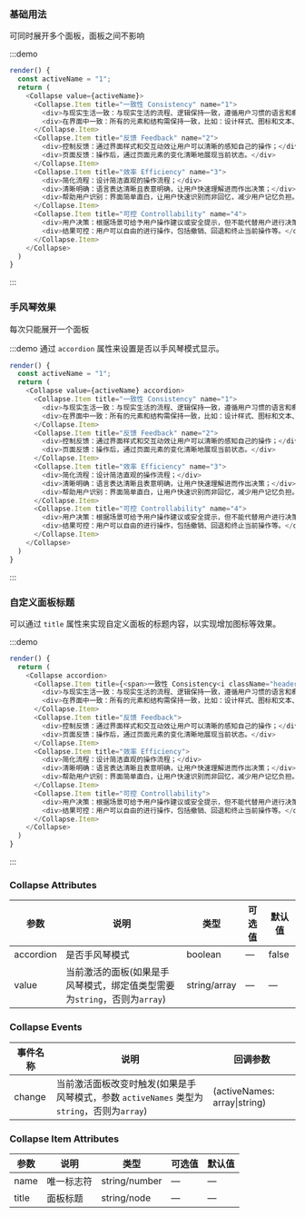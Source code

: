 ### 基础用法

可同时展开多个面板，面板之间不影响

:::demo
```js
render() {
  const activeName = "1";
  return (
    <Collapse value={activeName}>
      <Collapse.Item title="一致性 Consistency" name="1">
        <div>与现实生活一致：与现实生活的流程、逻辑保持一致，遵循用户习惯的语言和概念；</div>
        <div>在界面中一致：所有的元素和结构需保持一致，比如：设计样式、图标和文本、元素的位置等。</div>
      </Collapse.Item>
      <Collapse.Item title="反馈 Feedback" name="2">
        <div>控制反馈：通过界面样式和交互动效让用户可以清晰的感知自己的操作；</div>
        <div>页面反馈：操作后，通过页面元素的变化清晰地展现当前状态。</div>
      </Collapse.Item>
      <Collapse.Item title="效率 Efficiency" name="3">
        <div>简化流程：设计简洁直观的操作流程；</div>
        <div>清晰明确：语言表达清晰且表意明确，让用户快速理解进而作出决策；</div>
        <div>帮助用户识别：界面简单直白，让用户快速识别而非回忆，减少用户记忆负担。</div>
      </Collapse.Item>
      <Collapse.Item title="可控 Controllability" name="4">
        <div>用户决策：根据场景可给予用户操作建议或安全提示，但不能代替用户进行决策；</div>
        <div>结果可控：用户可以自由的进行操作，包括撤销、回退和终止当前操作等。</div>
      </Collapse.Item>
    </Collapse>
  )
}
```
:::

### 手风琴效果

每次只能展开一个面板

:::demo 通过 `accordion` 属性来设置是否以手风琴模式显示。
```js
render() {
  const activeName = "1";
  return (
    <Collapse value={activeName} accordion>
      <Collapse.Item title="一致性 Consistency" name="1">
        <div>与现实生活一致：与现实生活的流程、逻辑保持一致，遵循用户习惯的语言和概念；</div>
        <div>在界面中一致：所有的元素和结构需保持一致，比如：设计样式、图标和文本、元素的位置等。</div>
      </Collapse.Item>
      <Collapse.Item title="反馈 Feedback" name="2">
        <div>控制反馈：通过界面样式和交互动效让用户可以清晰的感知自己的操作；</div>
        <div>页面反馈：操作后，通过页面元素的变化清晰地展现当前状态。</div>
      </Collapse.Item>
      <Collapse.Item title="效率 Efficiency" name="3">
        <div>简化流程：设计简洁直观的操作流程；</div>
        <div>清晰明确：语言表达清晰且表意明确，让用户快速理解进而作出决策；</div>
        <div>帮助用户识别：界面简单直白，让用户快速识别而非回忆，减少用户记忆负担。</div>
      </Collapse.Item>
      <Collapse.Item title="可控 Controllability" name="4">
        <div>用户决策：根据场景可给予用户操作建议或安全提示，但不能代替用户进行决策；</div>
        <div>结果可控：用户可以自由的进行操作，包括撤销、回退和终止当前操作等。</div>
      </Collapse.Item>
    </Collapse>
  )
}
```
:::

### 自定义面板标题

可以通过 `title` 属性来实现自定义面板的标题内容，以实现增加图标等效果。

:::demo
```js
render() {
  return (
    <Collapse accordion>
      <Collapse.Item title={<span>一致性 Consistency<i className="header-icon el-icon-information"></i></span>}>
        <div>与现实生活一致：与现实生活的流程、逻辑保持一致，遵循用户习惯的语言和概念；</div>
        <div>在界面中一致：所有的元素和结构需保持一致，比如：设计样式、图标和文本、元素的位置等。</div>
      </Collapse.Item>
      <Collapse.Item title="反馈 Feedback">
        <div>控制反馈：通过界面样式和交互动效让用户可以清晰的感知自己的操作；</div>
        <div>页面反馈：操作后，通过页面元素的变化清晰地展现当前状态。</div>
      </Collapse.Item>
      <Collapse.Item title="效率 Efficiency">
        <div>简化流程：设计简洁直观的操作流程；</div>
        <div>清晰明确：语言表达清晰且表意明确，让用户快速理解进而作出决策；</div>
        <div>帮助用户识别：界面简单直白，让用户快速识别而非回忆，减少用户记忆负担。</div>
      </Collapse.Item>
      <Collapse.Item title="可控 Controllability">
        <div>用户决策：根据场景可给予用户操作建议或安全提示，但不能代替用户进行决策；</div>
        <div>结果可控：用户可以自由的进行操作，包括撤销、回退和终止当前操作等。</div>
      </Collapse.Item>
    </Collapse>
  )
}
```
:::

### Collapse Attributes
| 参数      | 说明          | 类型      | 可选值                           | 默认值  |
|---------- |-------------- |---------- |--------------------------------  |-------- |
| accordion | 是否手风琴模式 | boolean | — | false |
| value | 当前激活的面板(如果是手风琴模式，绑定值类型需要为`string`，否则为`array`) | string/array | — | — |

### Collapse Events
| 事件名称 | 说明 | 回调参数 |
|---------|---------|---------|
| change | 当前激活面板改变时触发(如果是手风琴模式，参数 `activeNames` 类型为`string`，否则为`array`) | (activeNames: array\|string) |

### Collapse Item Attributes
| 参数      | 说明          | 类型      | 可选值                           | 默认值  |
|---------- |-------------- |---------- |--------------------------------  |-------- |
| name | 唯一标志符 | string/number | — | — |
| title | 面板标题 | string/node | — | — |

